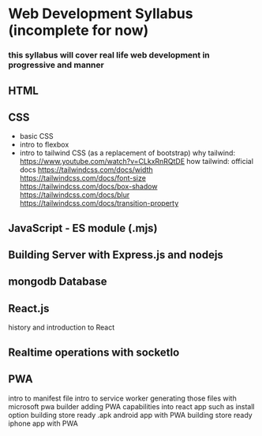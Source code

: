 # Web Development Syllabus (incomplete for now)

### this syllabus will cover real life web development in progressive and  manner





## HTML



## CSS

- basic CSS
- intro to flexbox
- intro to tailwind CSS (as a replacement of bootstrap)
    why tailwind: https://www.youtube.com/watch?v=CLkxRnRQtDE
    how tailwind: official docs
                  https://tailwindcss.com/docs/width
                  https://tailwindcss.com/docs/font-size
                  https://tailwindcss.com/docs/box-shadow  
                  https://tailwindcss.com/docs/blur
                  https://tailwindcss.com/docs/transition-property
                  



## JavaScript - ES module (.mjs)







## Building Server with Express.js and nodejs




## mongodb Database




## React.js 
history and introduction to React




## Realtime operations with socketIo



## PWA
intro to manifest file
intro to service worker
generating those files with microsoft pwa builder
adding PWA capabilities into react app such as install option
building store ready .apk android app with PWA
building store ready iphone app with PWA










